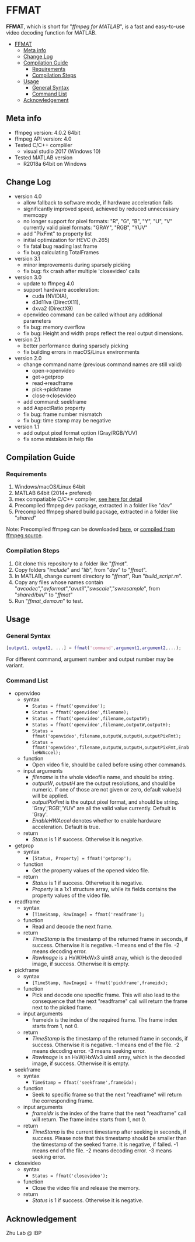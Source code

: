 # FFMAT

**FFMAT**, which is short for "*ffmpeg for MATLAB*", is a fast and easy-to-use video decoding function for MATLAB.

- [FFMAT](#ffmat)
    - [Meta info](#meta-info)
    - [Change Log](#change-log)
    - [Compilation Guide](#compilation-guide)
        - [Requirements](#requirements)
        - [Compilation Steps](#compilation-steps)
    - [Usage](#usage)
        - [General Syntax](#general-syntax)
        - [Command List](#command-list)
    - [Acknowledgement](#acknowledgement)

## Meta info

- ffmpeg version: 4.0.2 64bit
- ffmpeg API version: 4.0
- Tested C/C++ compliler
    - visual studio 2017 (Windows 10)
- Tested MATLAB version
    - R2018a 64bit on Windows

## Change Log

- version 4.0
    - allow fallback to software mode, if hardware acceleration fails
    - significantly improved speed, achieved by reduced unnecessary memcopy
    - no longer support for pixel formats: "R", "G", "B", "Y", "U", "V"
      currently valid pixel formats: "GRAY", "RGB", "YUV"
    - add "PixFmt" to property list
    - initial optimization for HEVC (h.265)
    - fix fatal bug reading last frame
    - fix bug calculating TotalFrames 
- version 3.1
    - minor improvements during sparsely picking
    - fix bug: fix crash after multiple 'closevideo' calls
- version 3.0
    - update to ffmpeg 4.0
    - support hardware acceleration: 
        - cuda (NVIDIA), 
        - d3d11va (DirectX11), 
        - dxva2 (DirectX9)
	- openvideo command can be called without any additional parameters
	- fix bug: memory overflow
	- fix bug: Height and width props reflect the real output dimensions.
- version 2.1
    - better performance during sparsely picking
    - fix building errors in macOS/Linux environments
- version 2.0
    - change command name (previous command names are still valid)
        - open->openvideo
        - get->getprop
        - read->readframe
        - pick->pickframe
        - close->closevideo
    - add command: seekframe
    - add AspectRatio property
    - fix bug: frame number mismatch
    - fix bug: time stamp may be negative
- version 1.1
    - add output pixel format option (Gray/RGB/YUV)
    - fix some mistakes in help file

## Compilation Guide

### Requirements

1. Windows/macOS/Linux 64bit
2. MATLAB 64bit (2014+ prefered)
3. mex compatiable C/C++ compiler, [see here for detail](https://www.mathworks.com/support/compilers.html)
4. Precompiled ffmpeg dev package, extracted in a folder like "*dev*"
5. Precompiled ffmpeg shared build package, extracted in a folder like "*shared*"

Note: Precompiled ffmpeg can be downloaded [here](https://ffmpeg.zeranoe.com/builds/), or [compiled from ffmpeg source](https://trac.ffmpeg.org/wiki/CompilationGuide).

### Compilation Steps

1. Git clone this repository to a folder like "*ffmat*".
2. Copy folders "*include*" and "*lib*", from "*dev*" to "*ffmat*".
3. In MATLAB, change current directory to "*ffmat*", Run "*build_script.m*". 
4. Copy any files whose names contain "*avcodec*","*avformat*","*avutil*","*swscale*","*swresample*", from "*shared/bin/*" to "*ffmat*"
5. Run "*ffmat_demo.m*" to test.

## Usage

### General Syntax

```Matlab
[output1, output2, ...] = ffmat('command',argument1,argument2,...);
```

For different command, argument number and output number may be variant.

### Command List

- openvideo
    - syntax
        - `Status = ffmat('openvideo');`
        - `Status = ffmat('openvideo',filename);`
        - `Status = ffmat('openvideo',filename,outputW);`
        - `Status = ffmat('openvideo',filename,outputW,outputH);`
        - `Status = ffmat('openvideo',filename,outputW,outputH,outputPixFmt);`
        - `Status = ffmat('openvideo',filename,outputW,outputH,outputPixFmt,EnableHWAccel);`
    - function
        - Open video file, should be called before using other commands.
    - input arguments
        - *filename* is the whole videofile name, and should be string. 
        - *outputW*, *outputH* are the output resolutions, and should be numeric. If one of those are not given or zero, default value(s) will be applied. 
        - *outputPixFmt* is the output pixel format, and should be string. 'Gray','RGB','YUV' are all the valid value currently. Default is 'Gray'.
        - *EnableHWAccel* denotes whether to enable hardware acceleration. Default is true.
    - return
        - *Status* is 1 if success. Otherwise it is negative.
- getprop
    - syntax
        - `[Status, Property] = ffmat('getprop');`
    - function
        - Get the property values of the opened video file.
    - return
        - *Status* is 1 if success. Otherwise it is negative. 
        - *Property* is a 1x1 structure array, while its fields contains the property values of the video file.
- readframe
    - syntax
        - `[TimeStamp, RawImage] = ffmat('readframe');`
    - function
        - Read and decode the next frame.
    - return
        - *TimeStamp* is the timestamp of the returned frame in seconds, if success. Otherwise it is negative. -1 means end of the file. -2 means decoding error. 
        - *RawImage* is a HxW/HxWx3 uint8 array, which is the decoded image, if success. Otherwise it is empty.
- pickframe
    - syntax
        - `[TimeStamp, RawImage] = ffmat('pickframe',frameidx);`
    - function
        - Pick and decode one specific frame. This will also lead to the consequence that the next "readframe" call will return the frame next to the picked frame.
    - input arguments
        - frameidx is the index of the required frame. The frame index starts from 1, not 0.
    - return
        - *TimeStamp* is the timestamp of the returned frame in seconds, if success. Otherwise it is negative. -1 means end of the file. -2 means decoding error. -3 means seeking error.
        - *RawImage* is an HxW/HxWx3 uint8 array, which is the decoded image, if success. Otherwise it is empty.
- seekframe
    - syntax
        - `TimeStamp = ffmat('seekframe',frameidx);`
    - function
        - Seek to specific frame so that the next "readframe" will return the corresponding frame.
    - input arguments
        - *frameidx* is the index of the frame that the next "readframe" call will return. The frame index starts from 1, not 0.
    - return
        - *TimeStamp* is the current timestamp after seeking in seconds, if success. Please note that this timestamp should be smaller than the timestamp of the seeked frame. It is negative, if failed. -1 means end of the file. -2 means decoding error. -3 means seeking error.
- closevideo
    - syntax
        - `Status = ffmat('closevideo');`
    - function
        - Close the video file and release the memory.
    - return
        - *Status* is 1 if success. Otherwise it is negative.

## Acknowledgement

Zhu Lab @ IBP
